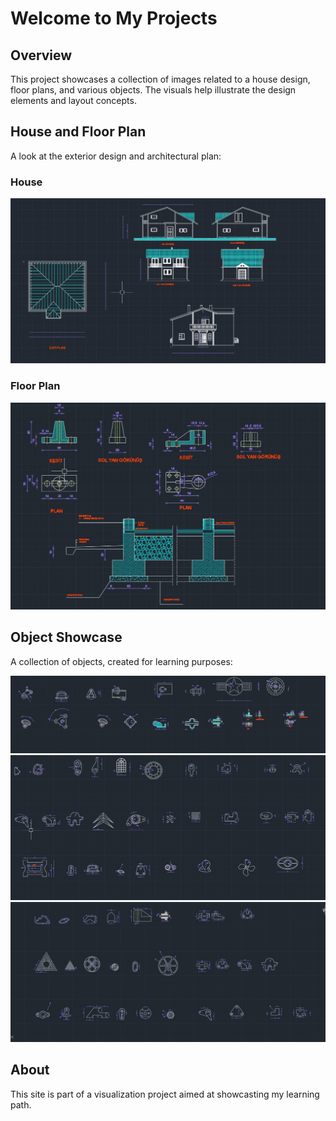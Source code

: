 # Welcome to My Projects 

## Overview  
This project showcases a collection of images related to a house design, floor plans, and various objects. The visuals help illustrate the design elements and layout concepts.  

## House and Floor Plan  
A look at the exterior design and architectural plan:  

### House  
![House](https://raw.githubusercontent.com/beyzabaycan/autodesk-drawings/main/images/house.jpeg)  

### Floor Plan  
![House Plan](https://raw.githubusercontent.com/beyzabaycan/autodesk-drawings/main/images/house_plan.jpeg)  

## Object Showcase  
A collection of objects, created for learning purposes:  

![Object 1](https://raw.githubusercontent.com/beyzabaycan/autodesk-drawings/main/images/objects1.jpeg)  
![Object 2](https://raw.githubusercontent.com/beyzabaycan/autodesk-drawings/main/images/objects2.jpeg)  
![Object 3](https://raw.githubusercontent.com/beyzabaycan/autodesk-drawings/main/images/objects3.jpeg)  

## About  
This site is part of a visualization project aimed at showcasting my learning path.
